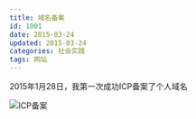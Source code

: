 ```yaml
---
title: 域名备案
id: 1001
date: 2015-03-24
updated: 2015-03-24
categories: 社会实践
tags: 网站
---
```


2015年1月28日，我第一次成功ICP备案了个人域名
<!--more-->
![ICP备案](/static/img/ID/ICP.jpg)
